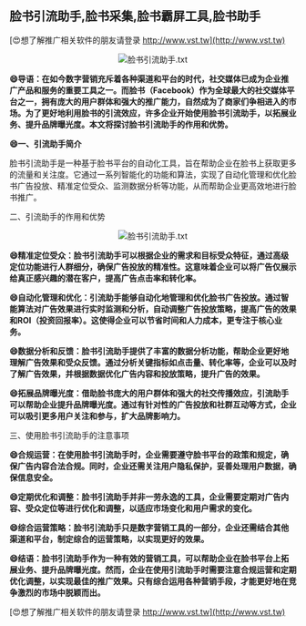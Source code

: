 ## **脸书引流助手,脸书采集,脸书霸屏工具,脸书助手**

[😍想了解推广相关软件的朋友请登录 http://www.vst.tw](http://www.vst.tw)

 <center><img src="https://vst.tw/MP4/tuiguang/png/7.png" alt="脸书引流助手.txt"></center>

**😄导语：在如今数字营销充斥着各种渠道和平台的时代，社交媒体已成为企业推广产品和服务的重要工具之一。而脸书（Facebook）作为全球最大的社交媒体平台之一，拥有庞大的用户群体和强大的推广能力，自然成为了商家们争相进入的市场。为了更好地利用脸书的引流效应，许多企业开始使用脸书引流助手，以拓展业务、提升品牌曝光度。本文将探讨脸书引流助手的作用和优势。**

**😄一、引流助手简介**

脸书引流助手是一种基于脸书平台的自动化工具，旨在帮助企业在脸书上获取更多的流量和关注度。它通过一系列智能化的功能和算法，实现了自动化管理和优化脸书广告投放、精准定位受众、监测数据分析等功能，从而帮助企业更高效地进行脸书推广。

二、引流助手的作用和优势

 <center><img src="https://vst.tw/MP4/tuiguang/png/2.png" alt="脸书引流助手.txt"></center>

**😄精准定位受众：脸书引流助手可以根据企业的需求和目标受众特征，通过高级定位功能进行人群细分，确保广告投放的精准性。这意味着企业可以将广告仅展示给真正感兴趣的潜在客户，提高广告点击率和转化率。**

**😄自动化管理和优化：引流助手能够自动化地管理和优化脸书广告投放。通过智能算法对广告效果进行实时监测和分析，自动调整广告投放策略，提高广告的效果和ROI（投资回报率）。这使得企业可以节省时间和人力成本，更专注于核心业务。**

**😄数据分析和反馈：脸书引流助手提供了丰富的数据分析功能，帮助企业更好地理解广告效果和受众反馈。通过分析关键指标如点击量、转化率等，企业可以及时了解广告效果，并根据数据优化广告内容和投放策略，提升广告的效果。**

**😄拓展品牌曝光度：借助脸书庞大的用户群体和强大的社交传播效应，引流助手可以帮助企业提升品牌曝光度。通过有针对性的广告投放和社群互动等方式，企业可以吸引更多用户关注和参与，扩大品牌影响力。**

三、使用脸书引流助手的注意事项

**😄合规运营：在使用脸书引流助手时，企业需要遵守脸书平台的政策和规定，确保广告内容合法合规。同时，企业还需关注用户隐私保护，妥善处理用户数据，确保信息安全。**

**😄定期优化和调整：脸书引流助手并非一劳永逸的工具，企业需要定期对广告内容、受众定位等进行优化和调整，以适应市场变化和用户需求的变化。**

**😄综合运营策略：脸书引流助手只是数字营销工具的一部分，企业还需结合其他渠道和平台，制定综合的运营策略，以实现更好的效果。**

**😄结语：脸书引流助手作为一种有效的营销工具，可以帮助企业在脸书平台上拓展业务、提升品牌曝光度。然而，企业在使用引流助手时需要注意合规运营和定期优化调整，以实现最佳的推广效果。只有综合运用各种营销手段，才能更好地在竞争激烈的市场中脱颖而出。**

[😍想了解推广相关软件的朋友请登录 http://www.vst.tw](http://www.vst.tw)



